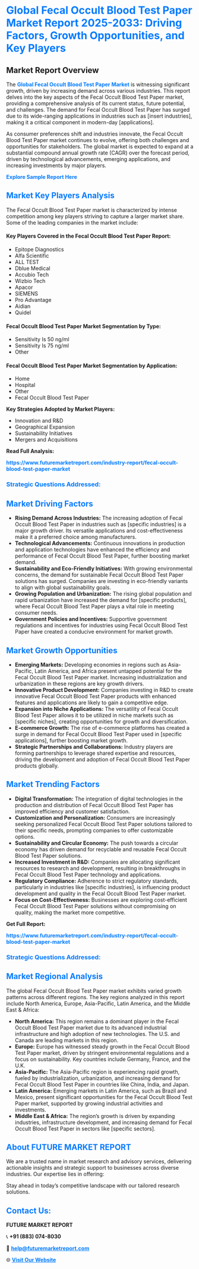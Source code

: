<h1 style="color: #007BFF;">Global Fecal Occult Blood Test Paper Market Report 2025-2033: Driving Factors, Growth Opportunities, and Key Players</h1>

<section id="overview">
<h2>Market Report Overview</h2>
<p>The <a href="https://www.futuremarketreport.com/industry-report/fecal-occult-blood-test-paper-market" style="color: #007BFF; text-decoration: none;"><strong>Global Fecal Occult Blood Test Paper Market</strong></a> is witnessing significant growth, driven by increasing demand across various industries. This report delves into the key aspects of the Fecal Occult Blood Test Paper market, providing a comprehensive analysis of its current status, future potential, and challenges. The demand for Fecal Occult Blood Test Paper has surged due to its wide-ranging applications in industries such as [insert industries], making it a critical component in modern-day [applications].</p>
<p>As consumer preferences shift and industries innovate, the Fecal Occult Blood Test Paper market continues to evolve, offering both challenges and opportunities for stakeholders. The global market is expected to expand at a substantial compound annual growth rate (CAGR) over the forecast period, driven by technological advancements, emerging applications, and increasing investments by major players.</p>
</section>

<section id="overview">
<p><a href="https://www.futuremarketreport.com/request-sample/reportId=111927" style="color: #007BFF; text-decoration: none;"><strong>Explore Sample Report Here</strong></a></p>
</section>

<section id="key-players">
<h2 style="color: #007BFF;">Market Key Players Analysis</h2>
<p>The Fecal Occult Blood Test Paper market is characterized by intense competition among key players striving to capture a larger market share. Some of the leading companies in the market include:</p>
<h4>Key Players Covered in the Fecal Occult Blood Test Paper Report:</h4>
<ul><li>Epitope Diagnostics</li><li>Alfa Scientific</li><li>ALL TEST</li><li>Dblue Medical</li><li>Accubio Tech</li><li>Wizbio Tech</li><li>Apacor</li><li>SIEMENS</li><li>Pro Advantage</li><li>Aidian</li><li>Quidel</li></ul>
<h4>Fecal Occult Blood Test Paper Market Segmentation by Type:</h4>
<ul><li>Sensitivity Is 50 ng/ml</li><li>Sensitivity Is 75 ng/ml</li><li>Other</li></ul>

<h4>Fecal Occult Blood Test Paper Market Segmentation by Application:</h4>
<ul><li>Home</li><li>Hospital</li><li>Other</li><li>Fecal Occult Blood Test Paper</li></ul>
<p><strong>Key Strategies Adopted by Market Players:</strong></p>
<ul>
<li>Innovation and R&D</li>
<li>Geographical Expansion</li>
<li>Sustainability Initiatives</li>
<li>Mergers and Acquisitions</li>
</ul>
</section>

<section>
<p><strong>Read Full Analysis: </strong></p><a href="https://www.futuremarketreport.com/industry-report/fecal-occult-blood-test-paper-market" style="color: #007BFF; text-decoration: none;"><strong>https://www.futuremarketreport.com/industry-report/fecal-occult-blood-test-paper-market</strong></a>
<h3 style="color: #007BFF;">Strategic Questions Addressed:</h3>
</section>

<section id="driving-factors">
<h2 style="color: #007BFF;">Market Driving Factors</h2>
<ul>
<li><strong>Rising Demand Across Industries:</strong> The increasing adoption of Fecal Occult Blood Test Paper in industries such as [specific industries] is a major growth driver. Its versatile applications and cost-effectiveness make it a preferred choice among manufacturers.</li>
<li><strong>Technological Advancements:</strong> Continuous innovations in production and application technologies have enhanced the efficiency and performance of Fecal Occult Blood Test Paper, further boosting market demand.</li>
<li><strong>Sustainability and Eco-Friendly Initiatives:</strong> With growing environmental concerns, the demand for sustainable Fecal Occult Blood Test Paper solutions has surged. Companies are investing in eco-friendly variants to align with global sustainability goals.</li>
<li><strong>Growing Population and Urbanization:</strong> The rising global population and rapid urbanization have increased the demand for [specific products], where Fecal Occult Blood Test Paper plays a vital role in meeting consumer needs.</li>
<li><strong>Government Policies and Incentives:</strong> Supportive government regulations and incentives for industries using Fecal Occult Blood Test Paper have created a conducive environment for market growth.</li>
</ul>
</section>

<section id="growth-opportunities">
<h2 style="color: #007BFF;">Market Growth Opportunities</h2>
<ul>
<li><strong>Emerging Markets:</strong> Developing economies in regions such as Asia-Pacific, Latin America, and Africa present untapped potential for the Fecal Occult Blood Test Paper market. Increasing industrialization and urbanization in these regions are key growth drivers.</li>
<li><strong>Innovative Product Development:</strong> Companies investing in R&D to create innovative Fecal Occult Blood Test Paper products with enhanced features and applications are likely to gain a competitive edge.</li>
<li><strong>Expansion into Niche Applications:</strong> The versatility of Fecal Occult Blood Test Paper allows it to be utilized in niche markets such as [specific niches], creating opportunities for growth and diversification.</li>
<li><strong>E-commerce Growth:</strong> The rise of e-commerce platforms has created a surge in demand for Fecal Occult Blood Test Paper used in [specific applications], further boosting market growth.</li>
<li><strong>Strategic Partnerships and Collaborations:</strong> Industry players are forming partnerships to leverage shared expertise and resources, driving the development and adoption of Fecal Occult Blood Test Paper products globally.</li>
</ul>
</section>

<section id="trending-factors">
<h2 style="color: #007BFF;">Market Trending Factors</h2>
<ul>
<li><strong>Digital Transformation:</strong> The integration of digital technologies in the production and distribution of Fecal Occult Blood Test Paper has improved efficiency and customer satisfaction.</li>
<li><strong>Customization and Personalization:</strong> Consumers are increasingly seeking personalized Fecal Occult Blood Test Paper solutions tailored to their specific needs, prompting companies to offer customizable options.</li>
<li><strong>Sustainability and Circular Economy:</strong> The push towards a circular economy has driven demand for recyclable and reusable Fecal Occult Blood Test Paper solutions.</li>
<li><strong>Increased Investment in R&D:</strong> Companies are allocating significant resources to research and development, resulting in breakthroughs in Fecal Occult Blood Test Paper technology and applications.</li>
<li><strong>Regulatory Compliance:</strong> Adherence to strict regulatory standards, particularly in industries like [specific industries], is influencing product development and quality in the Fecal Occult Blood Test Paper market.</li>
<li><strong>Focus on Cost-Effectiveness:</strong> Businesses are exploring cost-efficient Fecal Occult Blood Test Paper solutions without compromising on quality, making the market more competitive.</li>
</ul>
</section>

<section>
<p><strong>Get Full Report: </strong></p><a href="https://www.futuremarketreport.com/industry-report/fecal-occult-blood-test-paper-market" style="color: #007BFF; text-decoration: none;"><strong>https://www.futuremarketreport.com/industry-report/fecal-occult-blood-test-paper-market</strong></a>
<h3 style="color: #007BFF;">Strategic Questions Addressed:</h3>
</section>


<section id="regional-analysis">
<h2 style="color: #007BFF;">Market Regional Analysis</h2>
<p>The global Fecal Occult Blood Test Paper market exhibits varied growth patterns across different regions. The key regions analyzed in this report include North America, Europe, Asia-Pacific, Latin America, and the Middle East & Africa:</p>
<ul>
<li><strong>North America:</strong> This region remains a dominant player in the Fecal Occult Blood Test Paper market due to its advanced industrial infrastructure and high adoption of new technologies. The U.S. and Canada are leading markets in this region.</li>
<li><strong>Europe:</strong> Europe has witnessed steady growth in the Fecal Occult Blood Test Paper market, driven by stringent environmental regulations and a focus on sustainability. Key countries include Germany, France, and the U.K.</li>
<li><strong>Asia-Pacific:</strong> The Asia-Pacific region is experiencing rapid growth, fueled by industrialization, urbanization, and increasing demand for Fecal Occult Blood Test Paper in countries like China, India, and Japan.</li>
<li><strong>Latin America:</strong> Emerging markets in Latin America, such as Brazil and Mexico, present significant opportunities for the Fecal Occult Blood Test Paper market, supported by growing industrial activities and investments.</li>
<li><strong>Middle East & Africa:</strong> The region’s growth is driven by expanding industries, infrastructure development, and increasing demand for Fecal Occult Blood Test Paper in sectors like [specific sectors].</li>
</ul>
</section>

<footer>
<h2 style="color: #007BFF;">About FUTURE MARKET REPORT</h2>
<p>We are a trusted name in market research and advisory services, delivering actionable insights and strategic support to businesses across diverse industries. Our expertise lies in offering:</p>

<p>Stay ahead in today’s competitive landscape with our tailored research solutions.</p>

<h2 style="color: #007BFF;">Contact Us:</h2>
<p><strong>FUTURE MARKET REPORT</strong></p>
<p>📞 <strong>+91 (883) 074-8030</strong></p>
<p>📧 <strong><a href="mailto:help@futuremarketreport.com" style="color: #007BFF;">help@futuremarketreport.com</a></strong></p>
<p>🌐 <strong><a href="https://www.futuremarketreport.com/" style="color: #007BFF;">Visit Our Website</a></strong></p>
</footer>